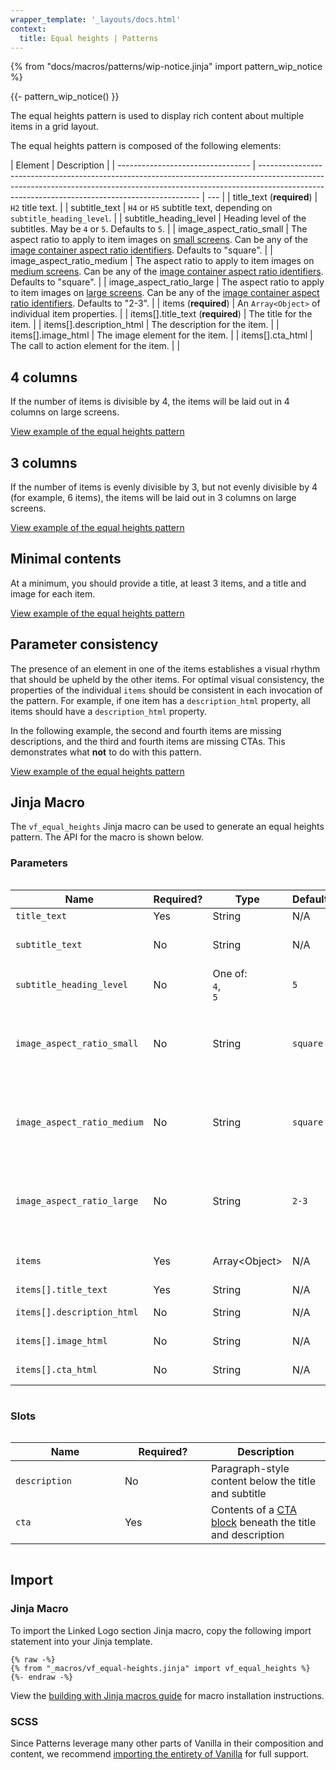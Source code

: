 ```yaml
---
wrapper_template: '_layouts/docs.html'
context:
  title: Equal heights | Patterns
---
```


{% from "docs/macros/patterns/wip-notice.jinja" import pattern_wip_notice %}

{{- pattern_wip_notice() }}

The equal heights pattern is used to display rich content about multiple items in a grid layout.

The equal heights pattern is composed of the following elements:

| Element                           | Description                                                                                                                                                                                                                 |
| --------------------------------- | --------------------------------------------------------------------------------------------------------------------------------------------------------------------------------------------------------------------------- | --- |
| title_text (**required**)         | `H2` title text.                                                                                                                                                                                                            |
| subtitle_text                     | `H4` or `H5` subtitle text, depending on `subtitle_heading_level`.                                                                                                                                                          |
| subtitle_heading_level            | Heading level of the subtitles. May be `4` or `5`. Defaults to `5`.                                                                                                                                                         |
| image_aspect_ratio_small          | The aspect ratio to apply to item images on [small screens](/docs/settings/breakpoint-settings). Can be any of the [image container aspect ratio identifiers](docs/patterns/images#class-reference). Defaults to "square".  |
| image_aspect_ratio_medium         | The aspect ratio to apply to item images on [medium screens](/docs/settings/breakpoint-settings). Can be any of the [image container aspect ratio identifiers](docs/patterns/images#class-reference). Defaults to "square". |
| image_aspect_ratio_large          | The aspect ratio to apply to item images on [large screens](/docs/settings/breakpoint-settings). Can be any of the [image container aspect ratio identifiers](docs/patterns/images#class-reference). Defaults to "2-3".     |
| items (**required**)              | An `Array<Object>` of individual item properties.                                                                                                                                                                           |
| items[].title_text (**required**) | The title for the item.                                                                                                                                                                                                     |
| items[].description_html          | The description for the item.                                                                                                                                                                                               |
| items[].image_html                | The image element for the item.                                                                                                                                                                                             |
| items[].cta_html                  | The call to action element for the item.                                                                                                                                                                                    |     |

## 4 columns

If the number of items is divisible by 4, the items will be laid out in 4 columns on large screens.

<div class="embedded-example"><a href="/docs/examples/patterns/equal-heights/4-columns-responsive" class="js-example" data-lang="jinja">
View example of the equal heights pattern
</a></div>

## 3 columns

If the number of items is evenly divisible by 3, but not evenly divisible by 4 (for example, 6 items), the items will be laid out in 3 columns on large screens.

<div class="embedded-example"><a href="/docs/examples/patterns/equal-heights/3-columns-responsive" class="js-example" data-lang="jinja">
View example of the equal heights pattern
</a></div>

## Minimal contents

At a minimum, you should provide a title, at least 3 items, and a title and image for each item.

<div class="embedded-example"><a href="/docs/examples/patterns/equal-heights/minimal-responsive" class="js-example" data-lang="jinja">
View example of the equal heights pattern
</a></div>

## Parameter consistency

The presence of an element in one of the items establishes a visual rhythm that should be upheld by the other items.
For optimal visual consistency, the properties of the individual `items` should be consistent in each invocation
of the pattern. For example, if one item has a `description_html` property, all items should have a `description_html` property.

In the following example, the second and fourth items are missing descriptions, and the third and fourth items are missing CTAs.
This demonstrates what **not** to do with this pattern.

<div class="embedded-example"><a href="/docs/examples/patterns/equal-heights/mixed-column-items-responsive" class="js-example" data-lang="jinja">
View example of the equal heights pattern
</a></div>

## Jinja Macro

The `vf_equal_heights` Jinja macro can be used to generate an equal heights pattern. The API for the macro is
shown below.

### Parameters

<div style="overflow: auto;">
  <table>
    <thead>
      <tr>
        <th style="width: 220px;">Name</th>
        <th style="width: 160px;">Required?</th>
        <th style="width: 160px;">Type</th>
        <th style="width: 160px;">Default</th>
        <th style="width: 250px;">Description</th>
      </tr>
    </thead> <tbody>
      <tr>
        <td>
          <code>title_text</code>
        </td>
        <td>
          Yes </td>
        <td>
          String </td>
        <td>
          N/A
        </td>
        <td>
          <code>H2</code> title text.
        </td>
      </tr>
      <tr>
        <td>
          <code>subtitle_text</code>
        </td>
        <td>
          No </td>
        <td>
          String </td>
        <td>
          N/A
        </td>
        <td>
          <code>H4</code> or <code>H5</code> subtitle text, depending on <code>subtitle_heading_level</code>.
        </td>
      </tr>
      <tr>
        <td>
          <code>subtitle_heading_level</code>
        </td>
        <td>
          No </td>
        <td>
          One of:<br>
          <code>4</code>,<br>
          <code>5</code>
        </td>
        <td>
           <code>5</code>
        </td>
        <td>
          Heading level of the subtitles. May be <code>4</code> or <code>5</code>.
        </td>
      </tr>
      <tr>
        <td>
          <code>image_aspect_ratio_small</code>
        </td>
        <td>
          No </td>
        <td>
           String </td>
        <td>
           <code>square</code>
        </td>
        <td>
           The aspect ratio to apply to item images on <a href="/docs/settings/breakpoint-settings">small screens</a>. Can be any of the <a href="docs/patterns/images#class-reference">image container aspect ratio identifiers</a>.
        </td>
      </tr>
      <tr>
        <td>
          <code>image_aspect_ratio_medium</code>
        </td>
        <td>
          No </td>
        <td>
           String </td>
        <td>
           <code>square</code>
        </td>
        <td>
          The aspect ratio to apply to item images on <a href="/docs/settings/breakpoint-settings">medium screens</a>. Can be any of the <a href="docs/patterns/images#class-reference">image container aspect ratio identifiers</a>.
        </td>
      </tr>
      <tr>
        <td>
          <code>image_aspect_ratio_large</code>
        </td>
        <td>
          No </td>
        <td>
           String </td>
        <td>
           <code>2-3</code>
        </td>
        <td>
           The aspect ratio to apply to item images on <a href="/docs/settings/breakpoint-settings">large screens</a>. Can be any of the <a href="docs/patterns/images#class-reference">image container aspect ratio identifiers</a>.
        </td>
      </tr>
      <tr>
        <td>
          <code>items</code>
        </td>
        <td>
          Yes </td>
        <td>
           Array&lt;Object&gt;
        </td>
        <td>
          N/A
        </td>
        <td>
          An <code>Array&lt;Object&gt;</code> of individual item properties.
        </td>
      </tr>
      <tr>
        <td>
          <code>items[].title_text</code>
        </td>
        <td>
          Yes </td>
        <td>
          String </td>
        <td>
          N/A
        </td>
        <td>
          The title for the item.
        </td>
      </tr>
      <tr>
        <td>
           <code>items[].description_html</code>
        </td>
        <td>
          No </td>
        <td>
          String </td>
        <td>
          N/A
        </td>
        <td>
          The description for the item.
        </td>
      </tr>
      <tr>
        <td>
           <code>items[].image_html</code>
        </td>
        <td>
          No </td>
        <td>
           String </td>
        <td>
          N/A
        </td>
        <td>
           The image element for the item.
        </td>
      </tr>
       <tr>
        <td>
           <code>items[].cta_html</code>
        </td>
        <td>
          No </td>
        <td>
          String </td>
        <td>
          N/A
        </td>
        <td>
          The call to action element for the item.
        </td>
      </tr>
    </tbody>
  </table>
</div>

### Slots

<div style="overflow: auto;">
  <table>
    <thead>
      <tr>
        <th style="width: 220px;">Name</th>
        <th style="width: 160px;">Required?</th>
        <th style="width: 250px;">Description</th>
      </tr>
    </thead>
    <tbody>
      <tr>
        <td>
          <code>description</code>
        </td>
        <td>
          No
        </td>
        <td>
          Paragraph-style content below the title and subtitle
        </td>
      </tr>
      <tr>
        <td>
          <code>cta</code>
        </td>
        <td>
          Yes
        </td>
        <td>
          Contents of a <a href="/docs/patterns/cta-block">CTA block</a> beneath
          the title and description
        </td>
      </tr>
    </tbody>
  </table>
</div>

## Import

### Jinja Macro

To import the Linked Logo section Jinja macro, copy the following import statement into your
Jinja template.

```jinja
{% raw -%}
{% from "_macros/vf_equal-heights.jinja" import vf_equal_heights %}
{%- endraw -%}
```

View the [building with Jinja macros guide](/docs/building-vanilla#jinja-macros)
for macro installation instructions.

### SCSS

Since Patterns leverage many other parts of Vanilla in their composition and content, we
recommend [importing the entirety of Vanilla](/docs#install) for full support.
